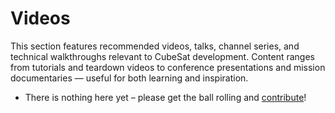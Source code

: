 # Videos

This section features recommended videos, talks, channel series, and technical walkthroughs relevant to CubeSat development. Content ranges from tutorials and teardown videos to conference presentations and mission documentaries — useful for both learning and inspiration.

- There is nothing here yet – please get the ball rolling and [contribute](../contributing.md)!
